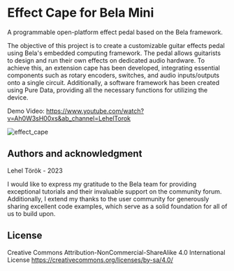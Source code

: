 # Effect Cape for Bela Mini

A programmable open-platform effect pedal based on the Bela framework.

The objective of this project is to create a customizable guitar effects pedal using Bela's embedded computing framework. The pedal  allows guitarists to design and run their own effects on dedicated audio hardware. To achieve this, an extension cape has been developed, integrating essential components such as rotary encoders, switches, and audio inputs/outputs onto a single circuit. Additionally, a software framework has been created using Pure Data, providing all the necessary functions for utilizing the device.

Demo Video:
https://www.youtube.com/watch?v=Ah0W3sH00xs&ab_channel=LehelTorok


![effect_cape](/Pictures/case_1.jpg "effect_cape")

## Authors and acknowledgment

Lehel Török - 2023

I would like to express my gratitude to the Bela team for providing exceptional tutorials and their invaluable support on the community forum. Additionally, I extend my thanks to the user community for generously sharing excellent code examples, which serve as a solid foundation for all of us to build upon.

## License

Creative Commons Attribution-NonCommercial-ShareAlike 4.0 International License
https://creativecommons.org/licenses/by-sa/4.0/



